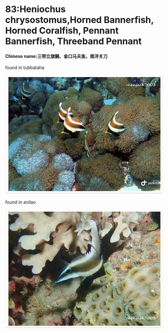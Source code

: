 # 83:Heniochus chrysostomus,Horned Bannerfish, Horned Coralfish, Pennant Bannerfish, Threeband Pennant

#### Chinese name:三带立旗鲷、金口马夫鱼，南洋关刀

found in tubbataha

![](../../.gitbook/assets/heniochus-chrysostomus.jpg)

found in anilao

![juvenile](../../.gitbook/assets/heniochus-chrysostomus2.jpg)


